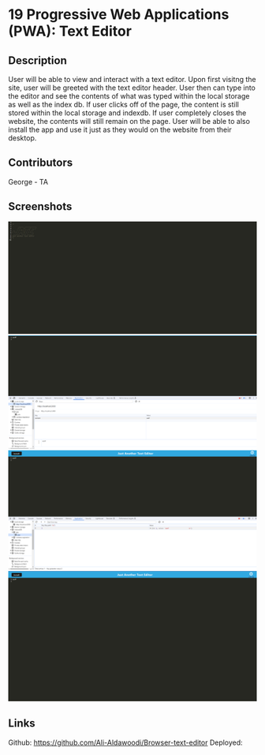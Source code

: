 # 19 Progressive Web Applications (PWA): Text Editor

## Description
User will be able to view and interact with a text editor. Upon first visitng the site, user will be greeted with the text editor header. User then can type into the editor and see the contents of what was typed within the local storage as well as the index db. If user clicks off of the page, the content is still stored within the local storage and indexdb. If user completely closes the website, the contents will still remain on the page. User will be able to also install the app and use it just as they would on the website from their desktop.

## Contributors
George - TA

## Screenshots
![Alt text](image.png)
![Alt text](image-1.png)
![Alt text](image-2.png)
![Alt text](image-3.png)

## Links
Github: https://github.com/Ali-Aldawoodi/Browser-text-editor
Deployed: 

